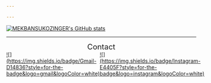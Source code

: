 ```yaml
---

---
```

[![MEKBANSUKOZINGER's GitHub stats](https://github-readme-stats.vercel.app/api?username=MEKBANSUKOZINGER&show_icons=true&theme=radical)](https://github.com/anuraghazra/github-readme-stats)

---
<div style="text-align:center; font-size:20px;">Contact</div>
<div style="width: 100%; height: auto; display:flex;">
  <a href="mailto:chocosdj@naver.com">![](https://img.shields.io/badge/Gmail-D14836?style=for-the-badge&logo=gmail&logoColor=white)</a>
  <a href="https://www.instagram.com/_483d8b_/">![](https://img.shields.io/badge/Instagram-E4405F?style=for-the-badge&logo=instagram&logoColor=white)</a>
</div>
